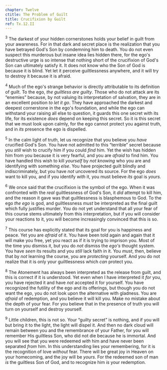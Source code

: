 ```yaml
---
chapter: Twelve
ctitle: The Problem of Guilt
title: Crucifixion by Guilt
ref: Tx.12.II
---
```


<sup>3</sup> The darkest of your hidden cornerstones holds your belief in guilt
from your awareness. For in that dark and secret place is the
realization that you have betrayed God's Son by condemning him to death.
You do not even suspect this murderous but insane idea lies hidden
there, for the ego's destructive urge is so intense that nothing short
of the crucifixion of God's Son can ultimately satisfy it. It does not
know who the Son of God is because it is blind. Yet let it perceive
guiltlessness anywhere, and it will try to destroy it because it is
afraid.

<sup>4</sup> Much of the ego's strange behavior is directly attributable to its
definition of guilt. To the ego, *the guiltless are guilty*. Those who
do not attack are its “enemies” because, by not valuing its
interpretation of salvation, they are in an excellent position *to let
it go*. They have approached the darkest and deepest cornerstone in the
ego's foundation, and while the ego can withstand your raising all else
to question, it guards this one secret with its life, for its existence
*does* depend on keeping this secret. So it is this secret that we must
look upon calmly, for the ego cannot protect you against truth, and in
*its* presence the ego is dispelled.

<sup>5</sup> In the calm light of truth, let us recognize that you believe you
*have* crucified God's Son. You have not admitted to this “terrible”
secret because you *still* wish to crucify him if you could *find* him.
Yet the wish has hidden him from you because it is very fearful, and you
are *afraid* to find him. You have handled this wish to kill *yourself*
by *not knowing* who you are and identifying with something *else*. You
have projected guilt blindly and indiscriminately, but you have *not*
uncovered its source. For the ego *does* want to kill you, and if you
identify *with* it, you must believe *its* goal is *yours.*

<sup>6</sup> We once said that the crucifixion is the symbol of the ego. When it
was confronted with the *real* guiltlessness of God's Son, it *did*
attempt to kill him, and the reason it gave was that guiltlessness is
blasphemous to God. To the ego *the ego* is god, and guiltlessness
*must* be interpreted as the final guilt which fully justifies murder.
You do not yet understand that all your fear of this course stems
ultimately from this interpretation, but if you will consider your
reactions to it, you will become increasingly convinced that this is so.

<sup>7</sup> This course has explicitly stated that its goal for you is happiness
and peace. Yet you are *afraid* of it. You have been told again and
again that it will make you free, yet you react as if it is trying to
imprison you. Most of the time you dismiss it, but you do *not* dismiss
the *ego's* thought system. You have *seen* its results and you *still*
lack faith in it. You *must*, then, believe that by *not* learning the
course, you are *protecting* yourself. And you do not realize that it is
only your guiltlessness which *can* protect you.

<sup>8</sup> The Atonement has always been interpreted as the release from guilt,
and this is correct if it is understood. Yet even when I have
interpreted it *for* you, you have rejected it and have *not* accepted
it for yourself. You have recognized the futility of the ego and its
offerings, but though you do not want the ego, you do not look upon the
alternative with gladness. You are *afraid* of redemption, and you
believe it will kill you. Make no mistake about the depth of your fear.
For you believe that in the presence of truth you will turn on yourself
and destroy yourself.

<sup>9</sup> Little children, this is not so. Your “guilty secret” is nothing, and
if you will but bring it to the light, the light will dispel it. And
then no dark cloud will remain between you and the remembrance of your
Father, for you will remember His guiltless Son, who did not die because
he is immortal. And you will see that you were redeemed *with* him and
have never been separated *from* him. In this understanding lies your
remembering, for it is the recognition of love *without* fear. There
will be great joy in Heaven on your homecoming, and the joy will be
*yours*. For the redeemed son of man *is* the guiltless Son of God, and
to recognize him *is* your redemption.

